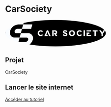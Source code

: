 # CarSociety

<div style="color:black;">
  <img src="img/CarSocietyBanner.png" style="width: 65%; border-radius: 50%">
</div>

## Projet

CarSociety 

## Lancer le site internet
[Accéder au tutoriel](docs/run_website.md)
